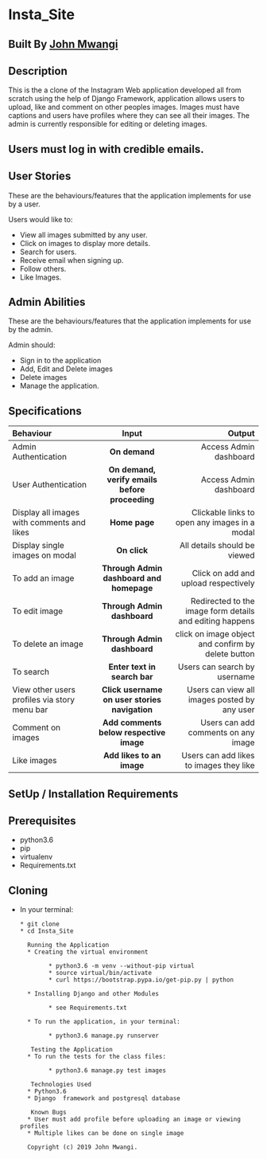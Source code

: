 # Insta_Site


## Built By [John Mwangi](https://instter.herokuapp.com/accounts/login/)

## Description
This is the a clone of the Instagram Web application developed all from scratch using the help of Django Framework, application allows users to upload, like and comment on other peoples images. Images must have captions and users have profiles where they can see all their images. The admin is  currently responsible for editing or deleting images.

## Users must log in with credible emails.

## User Stories
These are the behaviours/features that the application implements for use by a user.

Users would like to:
* View all images submitted by any user.
* Click on images to display more details.
* Search for users.
* Receive email when signing up.
* Follow others.
* Like Images.


## Admin Abilities
These are the behaviours/features that the application implements for use by the admin.

Admin should:
* Sign in to the application
* Add, Edit and Delete images
* Delete images
* Manage the application.

## Specifications
| Behaviour | Input | Output |
| :---------------- | :---------------: | ------------------: |
| Admin Authentication | **On demand** | Access Admin dashboard |
| User Authentication | **On demand, verify emails before proceeding** | Access Admin dashboard |
| Display all images with comments and likes | **Home page** | Clickable links to open any images in a modal |
| Display single images on modal | **On  click** | All details should be viewed|
| To add an image  | **Through Admin dashboard and homepage** | Click on add and upload respectively|
| To edit image  | **Through Admin dashboard** | Redirected to the  image form details and editing happens|
| To delete an image  | **Through Admin dashboard** | click on image object and confirm by delete button|
| To search  | **Enter text in search bar** | Users can search by username|
| View other users profiles via story menu bar | **Click username on user stories navigation** | Users can view all images posted by any user|
| Comment on images | **Add comments below respective image** | Users can add comments on any image|
| Like images | **Add likes to an image** | Users can add likes to images they like|

## SetUp / Installation Requirements
## Prerequisites
* python3.6
* pip
* virtualenv
* Requirements.txt

## Cloning
* In your terminal:

      * git clone
      * cd Insta_Site

        Running the Application
        * Creating the virtual environment

              * python3.6 -m venv --without-pip virtual
              * source virtual/bin/activate
              * curl https://bootstrap.pypa.io/get-pip.py | python

        * Installing Django and other Modules

              * see Requirements.txt

        * To run the application, in your terminal:

              * python3.6 manage.py runserver

         Testing the Application
        * To run the tests for the class files:

              * python3.6 manage.py test images

         Technologies Used
        * Python3.6
        * Django  framework and postgresql database

         Known Bugs
        * User must add profile before uploading an image or viewing profiles
        * Multiple likes can be done on single image

        Copyright (c) 2019 John Mwangi.

